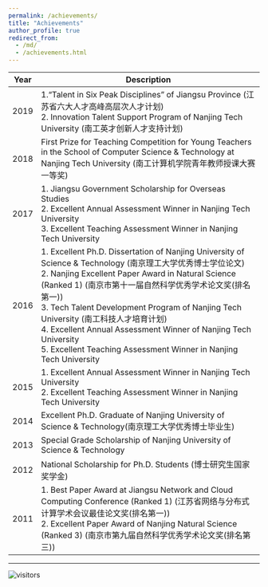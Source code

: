 ```yaml
---
permalink: /achievements/
title: "Achievements"
author_profile: true
redirect_from: 
  - /md/
  - /achievements.html
---
```


| Year | **Description**                                              |
| ---- | ------------------------------------------------------------ |
| 2019 | 1.“Talent in Six Peak Disciplines” of Jiangsu Province (江苏省六大人才高峰高层次人才计划)<br/>2. Innovation Talent Support Program of Nanjing Tech University (南工英才创新人才支持计划) |
| 2018 | First Prize for Teaching Competition for Young Teachers in the School of Computer Science & Technology at Nanjing Tech University (南工计算机学院青年教师授课大赛一等奖) |
| 2017 | 1. Jiangsu Government Scholarship for Overseas Studies<br/>2. Excellent Annual Assessment Winner in Nanjing Tech University<br/>3. Excellent Teaching Assessment Winner in Nanjing Tech University |
| 2016 | 1. Excellent Ph.D. Dissertation of Nanjing University of Science & Technology (南京理工大学优秀博士学位论文)<br/>2. Nanjing Excellent Paper Award in Natural Science (Ranked 1) (南京市第十一届自然科学优秀学术论文奖(排名第一))<br/>3. Tech Talent Development Program of Nanjing Tech University (南工科技人才培育计划)<br/>4. Excellent Annual Assessment Winner of Nanjing Tech University<br/>5. Excellent Teaching Assessment Winner in Nanjing Tech University |
| 2015 | 1. Excellent Annual Assessment Winner in Nanjing Tech University<br/>2. Excellent Teaching Assessment Winner in Nanjing Tech University |
| 2014 | Excellent Ph.D. Graduate of Nanjing University of Science & Technology(南京理工大学优秀博士毕业生) |
| 2013 | Special Grade Scholarship of Nanjing University of Science & Technology |
| 2012 | National Scholarship for Ph.D. Students (博士研究生国家奖学金) |
| 2011 | 1. Best Paper Award at Jiangsu Network and Cloud Computing Conference (Ranked 1) (江苏省网络与分布式计算学术会议最佳论文奖(排名第一))<br/>2. Excellent Paper Award of Nanjing Natural Science (Ranked 3) (南京市第九届自然科学优秀学术论文奖(排名第三)) |

****

![visitors](https://visitor-badge.glitch.me/badge?page_id=shen-hang.github.io)
